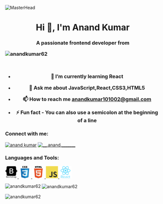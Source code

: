 ![MasterHead](https://user-images.githubusercontent.com/65373279/148280039-301b677b-74e7-49f8-af75-15e7c9253d74.png)
<h1 align="center">Hi 👋, I'm Anand Kumar</h1>
<h3 align="center">A passionate frontend developer from 

<p align="left"> <img src="https://komarev.com/ghpvc/?username=anandkumar62&label=Profile%20views&color=0e75b6&style=flat" alt="anandkumar62" /> </p>

<p align="left"> <a href="https://twitter.com/" target="blank"><img src="https://img.shields.io/twitter/follow/?logo=twitter&style=for-the-badge" alt="" /></a> </p>

- 🌱 I’m currently learning **React**

- 💬 Ask me about **JavaScript,React,CSS3,HTML5**

- 📫 How to reach me **anandkumar101002@gmail.com**

- ⚡ Fun fact **- You can also use a semicolon at the beginning of a line**

<h3 align="left">Connect with me:</h3>
<p align="left">
<a href="https://fb.com/anand kumar" target="blank"><img align="center" src="https://raw.githubusercontent.com/rahuldkjain/github-profile-readme-generator/master/src/images/icons/Social/facebook.svg" alt="anand kumar" height="30" width="40" /></a>
<a href="https://instagram.com/__.anand._______" target="blank"><img align="center" src="https://raw.githubusercontent.com/rahuldkjain/github-profile-readme-generator/master/src/images/icons/Social/instagram.svg" alt="__.anand._______" height="30" width="40" /></a>
</p>

<h3 align="left">Languages and Tools:</h3>
<p align="left"> <a href="https://getbootstrap.com" target="_blank" rel="noreferrer"> <img src="https://raw.githubusercontent.com/devicons/devicon/master/icons/bootstrap/bootstrap-plain-wordmark.svg" alt="bootstrap" width="40" height="40"/> </a> <a href="https://www.w3schools.com/css/" target="_blank" rel="noreferrer"> <img src="https://raw.githubusercontent.com/devicons/devicon/master/icons/css3/css3-original-wordmark.svg" alt="css3" width="40" height="40"/> </a> <a href="https://www.w3.org/html/" target="_blank" rel="noreferrer"> <img src="https://raw.githubusercontent.com/devicons/devicon/master/icons/html5/html5-original-wordmark.svg" alt="html5" width="40" height="40"/> </a> <a href="https://developer.mozilla.org/en-US/docs/Web/JavaScript" target="_blank" rel="noreferrer"> <img src="https://raw.githubusercontent.com/devicons/devicon/master/icons/javascript/javascript-original.svg" alt="javascript" width="40" height="40"/> </a> <a href="https://reactjs.org/" target="_blank" rel="noreferrer"> <img src="https://raw.githubusercontent.com/devicons/devicon/master/icons/react/react-original-wordmark.svg" alt="react" width="40" height="40"/> </a> </p>

<p><img align="left" src="https://github-readme-stats.vercel.app/api/top-langs?username=anandkumar62&show_icons=true&locale=en&layout=compact" alt="anandkumar62" /></p>

<p>&nbsp;<img align="center" src="https://github-readme-stats.vercel.app/api?username=anandkumar62&show_icons=true&locale=en" alt="anandkumar62" /></p>

<p><img align="center" src="https://github-readme-streak-stats.herokuapp.com/?user=anandkumar62&" alt="anandkumar62" /></p>
